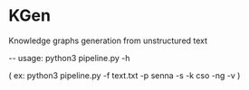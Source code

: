 # KGen
Knowledge graphs generation from unstructured text

-- usage: python3 pipeline.py -h

( ex: python3 pipeline.py -f text.txt -p senna -s -k cso -ng -v )